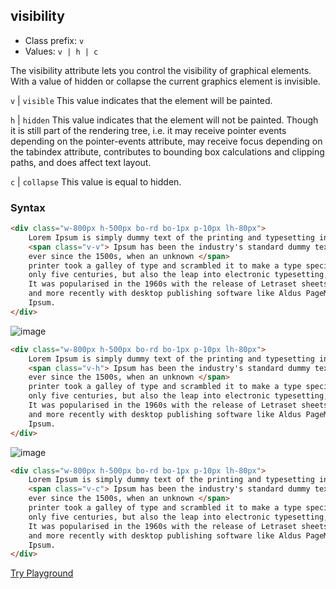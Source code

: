 ## visibility
- Class prefix: `v`
- Values: `v | h | c`

The visibility attribute lets you control the visibility of graphical elements. With a value of hidden or collapse the current graphics element is invisible.

 `v` | `visible`
    This value indicates that the element will be painted.

 `h` | `hidden` 
    This value indicates that the element will not be painted. Though it is still part of the rendering tree, i.e. it may receive pointer events depending on the pointer-events attribute, may receive focus depending on the tabindex attribute, contributes to bounding box calculations and clipping paths, and does affect text layout.

 `c` | `collapse`
    This value is equal to hidden.

### Syntax

```html
<div class="w-800px h-500px bo-rd bo-1px p-10px lh-80px">
    Lorem Ipsum is simply dummy text of the printing and typesetting industry.
    <span class="v-v"> Ipsum has been the industry's standard dummy text 
    ever since the 1500s, when an unknown </span>
    printer took a galley of type and scrambled it to make a type specimen book. It has survived not 
    only five centuries, but also the leap into electronic typesetting, remaining essentially unchanged. 
    It was popularised in the 1960s with the release of Letraset sheets containing Lorem Ipsum passages, 
    and more recently with desktop publishing software like Aldus PageMaker including versions of Lorem 
    Ipsum.
</div>
```
![image](/assets/images/visibility/visible.png)

```html
<div class="w-800px h-500px bo-rd bo-1px p-10px lh-80px">
    Lorem Ipsum is simply dummy text of the printing and typesetting industry.
    <span class="v-h"> Ipsum has been the industry's standard dummy text 
    ever since the 1500s, when an unknown </span>
    printer took a galley of type and scrambled it to make a type specimen book. It has survived not 
    only five centuries, but also the leap into electronic typesetting, remaining essentially unchanged. 
    It was popularised in the 1960s with the release of Letraset sheets containing Lorem Ipsum passages, 
    and more recently with desktop publishing software like Aldus PageMaker including versions of Lorem 
    Ipsum.
</div>
```
![image](/assets/images/visibility/hidden.png)

```html
<div class="w-800px h-500px bo-rd bo-1px p-10px lh-80px">
    Lorem Ipsum is simply dummy text of the printing and typesetting industry.
    <span class="v-c"> Ipsum has been the industry's standard dummy text 
    ever since the 1500s, when an unknown </span>
    printer took a galley of type and scrambled it to make a type specimen book. It has survived not 
    only five centuries, but also the leap into electronic typesetting, remaining essentially unchanged. 
    It was popularised in the 1960s with the release of Letraset sheets containing Lorem Ipsum passages, 
    and more recently with desktop publishing software like Aldus PageMaker including versions of Lorem 
    Ipsum.
</div>
```
[Try Playground](../../../demo)

